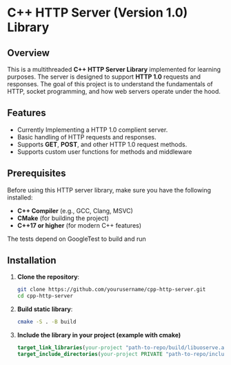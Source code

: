 
# C++ HTTP Server (Version 1.0) Library

## Overview

This is a multithreaded **C++ HTTP Server Library** implemented for learning purposes. The server is designed to support **HTTP 1.0** requests and responses. The goal of this project is to understand the fundamentals of HTTP, socket programming, and how web servers operate under the hood.

## Features

- Currently Implementing a HTTP 1.0 complient server.
- Basic handling of HTTP requests and responses.
- Supports **GET**, **POST**, and other HTTP 1.0 request methods.
- Supports custom user functions for methods and middleware 

## Prerequisites

Before using this HTTP server library, make sure you have the following installed:

- **C++ Compiler** (e.g., GCC, Clang, MSVC)
- **CMake** (for building the project)
- **C++17 or higher** (for modern C++ features)

The tests depend on GoogleTest to build and run 

## Installation

1. **Clone the repository**:
   ```bash
   git clone https://github.com/yourusername/cpp-http-server.git
   cd cpp-http-server
   ```

2. **Build static library**: 
    ```bash
    cmake -S . -B build
    ```

3. **Include the library in your project (example with cmake)**
    ```cmake
    target_link_libraries(your-project "path-to-repo/build/libuoserve.a")
    target_include_directories(your-project PRIVATE "path-to-repo/include")

    ```



